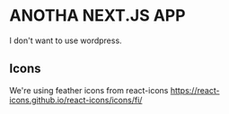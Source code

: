 # ANOTHA NEXT.JS APP
I don't want to use wordpress.

## Icons
We're using feather icons from react-icons https://react-icons.github.io/react-icons/icons/fi/
